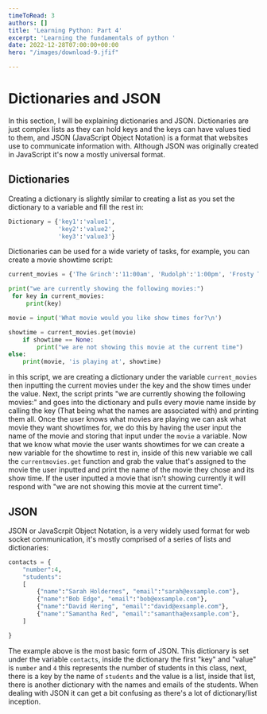 ```yaml
---
timeToRead: 3
authors: []
title: 'Learning Python: Part 4'
excerpt: 'Learning the fundamentals of python '
date: 2022-12-28T07:00:00+00:00
hero: "/images/download-9.jfif"

---
```

# Dictionaries and JSON

In this section, I will be explaining dictionaries and JSON. Dictionaries are just complex lists as they can hold keys and the keys can have values tied to them, and JSON (JavaScript Object Notation) is a format that websites use to communicate information with. Although JSON was originally created in JavaScript it's now a mostly universal format. 

## Dictionaries

Creating a dictionary is slightly similar to creating a list as you set the dictionary to a variable and fill the rest in:

```python 
Dictionary = {'key1':'value1', 
        	  'key2':'value2', 
        	  'key3':'value3'}
```

Dictionaries can be used for a wide variety of tasks, for example, you can create a movie showtime script:

```python
current_movies = {'The Grinch':'11:00am', 'Rudolph':'1:00pm', 'Frosty The Snowman':'3:00pm', 'Christmas Vacation': '5:00pm'}

print("we are currently showing the following movies:")
 for key in current_movies:
     print(key)

movie = input('What movie would you like show times for?\n')

showtime = current_movies.get(movie)
	if showtime == None:
		print("we are not showing this movie at the current time")
else:
	print(movie, 'is playing at', showtime)
```

in this script, we are creating a dictionary under the variable `current_movies` then inputting the current movies under the key and the show times under the value. Next, the script prints "we are currently showing the following movies:" and goes into the dictionary and pulls every movie name inside by calling the key (That being what the names are associated with) and printing them all. Once the user knows what movies are playing we can ask what movie they want showtimes for, we do this by having the user input the name of the movie and storing that input under the `movie` a variable. Now that we know what movie the user wants showtimes for we can create a new variable for the showtime to rest in, inside of this new variable we call the `currentmovies.get` function and grab the value that's assigned to the movie the user inputted and print the name of the movie they chose and its show time. If the user inputted a movie that isn't showing currently it will respond with "we are not showing this movie at the current time".

## JSON

JSON or JavaScrpit Object Notation, is a very widely used format for web socket communication, it's mostly comprised of a series of lists and dictionaries:

```python
contacts = {
	"number":4,
    "students":
    [	
        {"name":"Sarah Holdernes", "email":"sarah@exsample.com"},
        {"name":"Bob Edge", "email":"bob@exsample.com"},
        {"name":"David Hering", "email":"david@exsample.com"},
        {"name":"Samantha Red", "email":"samantha@exsample.com"},
    ]

}
```

The example above is the most basic form of JSON. This dictionary is set under the variable `contacts`, inside the dictionary the first "key" and "value" is `number` and `4` this represents the number of students in this class, next, there is a key by the name of `students` and the value is a list, inside that list, there is another dictionary with the names and emails of the students. When dealing with JSON it can get a bit confusing as there's a lot of dictionary/list inception.
